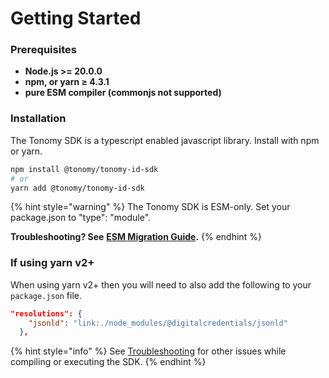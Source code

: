 # Getting Started

### Prerequisites

* **Node.js >= 20.0.0**
* **npm, or yarn ≥ 4.3.1**
* **pure ESM compiler (commonjs not supported)**

### Installation

The Tonomy SDK is a typescript enabled javascript library. Install with npm or yarn.

```bash
npm install @tonomy/tonomy-id-sdk
# or
yarn add @tonomy/tonomy-id-sdk
```

{% hint style="warning" %}
The Tonomy SDK is ESM-only. Set your package.json to "type": "module".

**Troubleshooting? See** [**ESM Migration Guide**](troubleshooting.md)**.**
{% endhint %}

### If using yarn v2+

When using yarn v2+ then you will need to also add the following to your `package.json` file.

```json
"resolutions": {
    "jsonld": "link:./node_modules/@digitalcredentials/jsonld"
  },
```

{% hint style="info" %}
See [Troubleshooting](../run-tonomy-infrastructure/troubleshooting.md) for other issues while compiling or executing the SDK.
{% endhint %}
